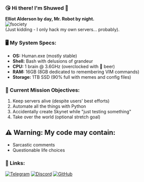 <!-- P.S. Deepseek rescued me from Google Translate -->

### 😘 Hi there! I'm Shuwed 🦦

**Elliot Alderson by day, Mr. Robot by night.**  
![fsociety](https://media.giphy.com/media/lRkGgX1WhWbk8zKXQE/giphy.gif)  
(Just kidding - I only hack my own servers... probably).

### 🖥️ My System Specs:
- **OS:** Human.exe (mostly stable)
- **Shell:** Bash with delusions of grandeur
- **CPU:** 1 brain @ 3.6GHz (overclocked with 🍺 beer)
- **RAM:** 16GB (8GB dedicated to remembering VIM commands)
- **Storage:** 1TB SSD (90% full with memes and config files)

### 🔧 Current Mission Objectives:
1. Keep servers alive (despite users' best efforts)
2. Automate all the things with Python
3. Accidentally create Skynet while "just testing something"
4. Take over the world (optional stretch goal)

## ⚠️ Warning: My code may contain:
- Sarcastic comments
- Questionable life choices

### 🔗 Links:
[![Telegram](https://img.shields.io/badge/-@Shuwed-26A5E4?logo=telegram)](https://t.me/Shuwed)
[![Discord](https://img.shields.io/badge/-@Shuwed-5865F2?logo=discord)](https://discordapp.com/users/Shuwed)
[![GitHub](https://img.shields.io/badge/-@Shuwed-181717?logo=github)](https://github.com/Shuwed)
